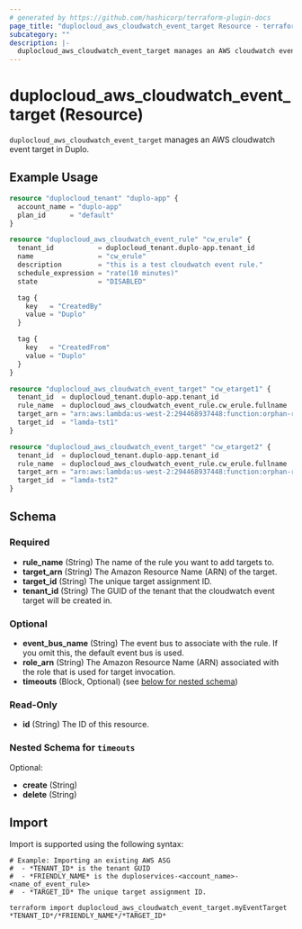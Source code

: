 ```yaml
---
# generated by https://github.com/hashicorp/terraform-plugin-docs
page_title: "duplocloud_aws_cloudwatch_event_target Resource - terraform-provider-duplocloud"
subcategory: ""
description: |-
  duplocloud_aws_cloudwatch_event_target manages an AWS cloudwatch event target in Duplo.
---
```


# duplocloud_aws_cloudwatch_event_target (Resource)

`duplocloud_aws_cloudwatch_event_target` manages an AWS cloudwatch event target in Duplo.

## Example Usage

```terraform
resource "duplocloud_tenant" "duplo-app" {
  account_name = "duplo-app"
  plan_id      = "default"
}

resource "duplocloud_aws_cloudwatch_event_rule" "cw_erule" {
  tenant_id           = duplocloud_tenant.duplo-app.tenant_id
  name                = "cw_erule"
  description         = "this is a test cloudwatch event rule."
  schedule_expression = "rate(10 minutes)"
  state               = "DISABLED"

  tag {
    key   = "CreatedBy"
    value = "Duplo"
  }

  tag {
    key   = "CreatedFrom"
    value = "Duplo"
  }
}

resource "duplocloud_aws_cloudwatch_event_target" "cw_etarget1" {
  tenant_id  = duplocloud_tenant.duplo-app.tenant_id
  rule_name  = duplocloud_aws_cloudwatch_event_rule.cw_erule.fullname
  target_arn = "arn:aws:lambda:us-west-2:294468937448:function:orphan-resource-tag"
  target_id  = "lamda-tst1"
}

resource "duplocloud_aws_cloudwatch_event_target" "cw_etarget2" {
  tenant_id  = duplocloud_tenant.duplo-app.tenant_id
  rule_name  = duplocloud_aws_cloudwatch_event_rule.cw_erule.fullname
  target_arn = "arn:aws:lambda:us-west-2:294468937448:function:orphan-resource-tag"
  target_id  = "lamda-tst2"
}
```

<!-- schema generated by tfplugindocs -->
## Schema

### Required

- **rule_name** (String) The name of the rule you want to add targets to.
- **target_arn** (String) The Amazon Resource Name (ARN) of the target.
- **target_id** (String) The unique target assignment ID.
- **tenant_id** (String) The GUID of the tenant that the cloudwatch event target will be created in.

### Optional

- **event_bus_name** (String) The event bus to associate with the rule. If you omit this, the default event bus is used.
- **role_arn** (String) The Amazon Resource Name (ARN) associated with the role that is used for target invocation.
- **timeouts** (Block, Optional) (see [below for nested schema](#nestedblock--timeouts))

### Read-Only

- **id** (String) The ID of this resource.

<a id="nestedblock--timeouts"></a>
### Nested Schema for `timeouts`

Optional:

- **create** (String)
- **delete** (String)

## Import

Import is supported using the following syntax:

```shell
# Example: Importing an existing AWS ASG
#  - *TENANT_ID* is the tenant GUID
#  - *FRIENDLY_NAME* is the duploservices-<account_name>-<name_of_event_rule>
#  - *TARGET_ID* The unique target assignment ID.

terraform import duplocloud_aws_cloudwatch_event_target.myEventTarget *TENANT_ID*/*FRIENDLY_NAME*/*TARGET_ID*
```
